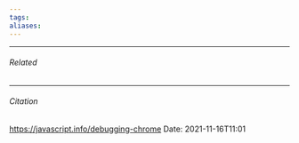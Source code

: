```yaml
---
tags: 
aliases: 
---
```



---
###### Related 
---
###### Citation
https://javascript.info/debugging-chrome
Date: 2021-11-16T11:01
